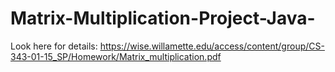 # Matrix-Multiplication-Project-Java-
Look here for details: https://wise.willamette.edu/access/content/group/CS-343-01-15_SP/Homework/Matrix_multiplication.pdf
